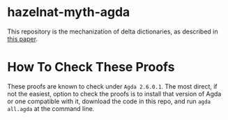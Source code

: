 # hazelnat-myth-agda
This repository is the mechanization of delta dictionaries, as described in
[this paper](https://github.com/nickcollins/dependent-dicts).

# How To Check These Proofs

These proofs are known to check under `Agda 2.6.0.1`. The most direct, if
not the easiest, option to check the proofs is to install that version of
Agda or one compatible with it, download the code in this repo, and run
`agda all.agda` at the command line.
